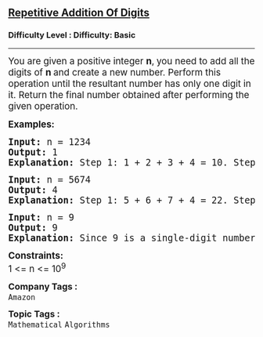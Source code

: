 <h2><a href="https://www.geeksforgeeks.org/problems/repetitive-addition-of-digits2221/0">Repetitive Addition Of Digits</a></h2><h3>Difficulty Level : Difficulty: Basic</h3><hr><div class="problems_problem_content__Xm_eO"><p><span style="font-size: 14pt;">You are given a positive integer <strong>n</strong>,<strong> </strong>you need to&nbsp;add all the digits of <strong>n </strong>and create a new number. Perform this operation until the resultant number has only one digit in it. Return the final number obtained after performing the given operation.<br></span></p>
<p><span style="font-size: 14pt;"><strong>Examples:</strong></span></p>
<pre><span style="font-size: 14pt;"><strong>Input: </strong>n = 1234
<strong>Output: </strong>1
<strong>Explanation: </strong></span><span style="font-size: 18.6667px;">Step 1: 1 + 2 + 3 + 4 = 10. Step 2: 1 + 0 = 1</span></pre>
<pre><span style="font-size: 14pt;"><strong>Input: </strong>n = 5674
<strong>Output: </strong>4</span><span style="font-size: 14pt;">
<strong>Explanation: </strong></span><span style="font-size: 18.6667px;">Step 1: 5 + 6 + 7 + 4 = 22. Step 2: 2 + 2 = 4</span></pre>
<pre><span style="font-size: 14pt;"><strong>Input: </strong>n = 9
<strong>Output: </strong>9</span><span style="font-size: 14pt;">
<strong>Explanation: </strong>Since 9 is a single-digit number hence we return 9.</span></pre>
<p><span style="font-size: 14pt;"><strong>Constraints:</strong><br>1 &lt;= n &lt;= 10<sup>9</sup></span></p></div><p><span style=font-size:18px><strong>Company Tags : </strong><br><code>Amazon</code>&nbsp;<br><p><span style=font-size:18px><strong>Topic Tags : </strong><br><code>Mathematical</code>&nbsp;<code>Algorithms</code>&nbsp;